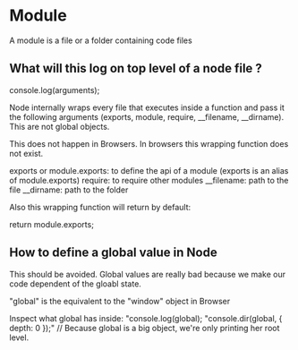 # Module

A module is a file or a folder containing code files

## What will this log on top level of a node file ?

  console.log(arguments);

Node internally wraps every file that executes inside a function and pass it the following   arguments (exports, module, require, __filename, __dirname).
This are not global objects.

This does not happen in Browsers. In browsers this wrapping function does not exist.

exports or module.exports: to define the api of a module (exports is an alias of module.exports)
require: to require other modules
__filename: path to the file
__dirname: path to the folder

Also this wrapping function will return by default:
  
  return module.exports;

## How to define a global value in Node

  This should be avoided. Global values are really bad because we make our code dependent of the gloabl state.

  "global" is the equivalent to the "window" object in Browser

  Inspect what global has inside:
    "console.log(global);
    "console.dir(global, { depth: 0 });" // Because global is a big object, we're only printing her root level.
